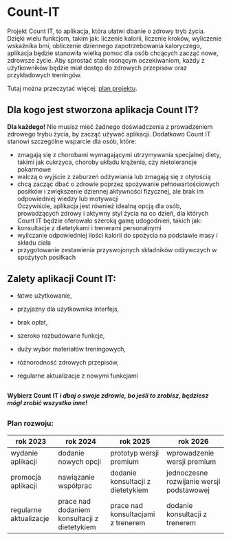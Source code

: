 # Count-IT
Projekt Count IT, to aplikacja, która ułatwi dbanie o zdrowy tryb życia. Dzięki wielu funkcjom, takim jak: liczenie kalorii, liczenie kroków, wyliczenie wskaźnika bmi, obliczenie dziennego zapotrzebowania kaloryczego, aplikacja będzie stanowiła wielką pomoc dla osób chcących zacząć nowe, zdrowsze życie. Aby sprostać stale rosnącym oczekiwaniom, każdy z użytkowników będzie miał dostęp do zdrowych przepisów oraz przykładowych treningów.






Tutaj można przeczytać więcej: [plan projektu](https://docs.google.com/document/d/1apDjpXmKEzrL-0nE6ZCeOEjP8akZZi5wl0F_ggGkdY8/edit#heading=h.38mtrp5pjges).


## Dla kogo jest stworzona aplikacja Count IT?
**Dla każdego!** 
Nie musisz mieć żadnego doświadczenia z prowadzeniem zdrowego trybu życia, by zacząć używać aplikacji.
Dodatkowo Count IT stanowi szczególne wsparcie dla osób, które:
+ zmagają się z chorobami wymagającymi utrzymywania specjalnej diety, takimi jak cukrzyca, choroby układu krążenia, czy nietolerancje pokarmowe
+ walczą o wyjście z zaburzeń odżywiania lub zmagają się z otyłością
+ chcą zacząć dbać o zdrowie poprzez spożywanie pełnowartościowych posiłków i zwiększenie dziennej aktywności fizycznej, ale brak im odpowiedniej wiedzy lub motywacji
\
Oczywiście, aplikacja jest również idealną opcją dla osób, prowadzących zdrowy i aktywny styl życia na co dzień, dla których Count IT będzie oferowało szeroką gamę  udogodnień, takich jak:
+ konsultacje z dietetykami i trenerami personalnymi
+ wyliczanie odpowiedniej ilości kalorii do spożycia na podstawie masy i składu ciała 
+ przygotowanie zestawienia przyswojonych składników odżywczych w spożytych posiłkach 

## Zalety aplikacji Count IT:

 
   + łatwe użytkowanie,
   + przyjazny dla użytkownika interfejs,
   + brak opłat,

   + szeroko rozbudowane funkcje,
   + duży wybór materiałów treningowych,
   + różnorodność zdrowych przepisów,
   + regularne aktualizacje z nowymi funkcjami


##
**Wybierz Count IT i _dbaj o swoje zdrowie, bo jeśli to zrobisz, będziesz mógł zrobić wszystko inne_!**
##
### Plan rozwoju:

| rok 2023  | rok 2024 | rok 2025  | rok 2026 |
| ------------- | ------------- |---------------|---------------|
| wydanie aplikacji  | dodanie nowych opcji  | prototyp wersji premium | wprowadzenie wersji premium |
| promocja aplikacji  | nawiązanie współprac  | dodanie konsultacji z dietetykiem | jednoczesne rozwijanie wersji podstawowej |
| regularne aktualizacje | prace nad dodaniem konsultacji z dietetykiem | prace nad konsultacjami z trenerem | dodanie konsultacji z trenerem |
